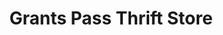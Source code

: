 ---
title: "Grants Pass Thrift Store"
url: /grants-pass/grants-pass-thrift-store/
shop: Gebrauchtwaren
---